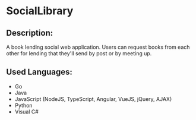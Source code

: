 # SocialLibrary

Description:
------------
A book lending social web application.
Users can request books from each other for lending that they'll send by post or by meeting up.

Used Languages:
---------------
- Go
- Java
- JavaScript (NodeJS, TypeScript, Angular, VueJS, jQuery, AJAX)
- Python
- Visual C#